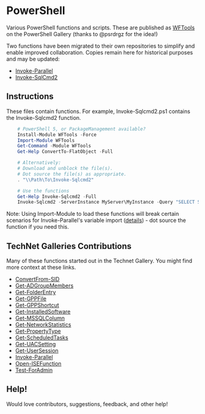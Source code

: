 # PowerShell

Various PowerShell functions and scripts.  These are published as [WFTools](https://www.powershellgallery.com/packages/WFTools/0.1.39) on the PowerShell Gallery (thanks to @psrdrgz for the idea!)

Two functions have been migrated to their own repositories to simplify and enable improved collaboration.  Copies remain here for historical purposes and may be updated:

* [Invoke-Parallel](https://github.com/RamblingCookieMonster/Invoke-Parallel)
* [Invoke-SqlCmd2](https://github.com/sqlcollaborative/Invoke-SqlCmd2)

## Instructions

These files contain functions.  For example, Invoke-Sqlcmd2.ps1 contains the Invoke-Sqlcmd2 function.

```powershell
    # PowerShell 5, or PackageManagement available?
    Install-Module WFTools -Force
    Import-Module WFTools
    Get-Command -Module WFTools
    Get-Help ConvertTo-FlatObject -Full

    # Alternatively:
    # Download and unblock the file(s).
    # Dot source the file(s) as appropriate.
    . "\\Path\To\Invoke-Sqlcmd2"

    # Use the functions
    Get-Help Invoke-Sqlcmd2 -Full
    Invoke-Sqlcmd2 -ServerInstance MyServer\MyInstance -Query "SELECT ServerName, VCNumCPU FROM tblServerInfo" -As PSObject -Credential $cred | ?{$_.VCNumCPU -gt 8}
```

Note: Using Import-Module to load these functions will break certain scenarios for Invoke-Parallel's variable import ([details](https://github.com/RamblingCookieMonster/Invoke-Parallel/issues/16#issuecomment-77167598)) - dot source the function if you need this.

## TechNet Galleries Contributions

Many of these functions started out in the Technet Gallery.  You might find more context at these links.

* [ConvertFrom-SID](http://gallery.technet.microsoft.com/ConvertFrom-SID-Map-SID-to-dcb354d9)
* [Get-ADGroupMembers](http://gallery.technet.microsoft.com/Get-ADGroupMembers-Get-AD-0ee3ae48)
* [Get-FolderEntry](http://gallery.technet.microsoft.com/Get-FolderEntry-List-all-bce0ff43)
* [Get-GPPFile](http://gallery.technet.microsoft.com/Get-GPPFile-Get-Group-26b11d0b)
* [Get-GPPShortcut](http://gallery.technet.microsoft.com/Get-GPPShortcut-Get-Group-5f321329)
* [Get-InstalledSoftware](http://gallery.technet.microsoft.com/Get-InstalledSoftware-Get-5607a465)
* [Get-MSSQLColumn](http://gallery.technet.microsoft.com/Get-MSSQLColumn-Get-f7cd7904)
* [Get-NetworkStatistics](http://gallery.technet.microsoft.com/Get-NetworkStatistics-66057d71)
* [Get-PropertyType](http://gallery.technet.microsoft.com/Get-PropertyType-546b9eeb)
* [Get-ScheduledTasks](http://gallery.technet.microsoft.com/Get-ScheduledTasks-Get-d2207def)
* [Get-UACSetting](http://gallery.technet.microsoft.com/Get-UACSetting-Query-UAC-7afae0de)
* [Get-UserSession](http://gallery.technet.microsoft.com/Get-UserSessions-Parse-b4c97837)
* [Invoke-Parallel](http://gallery.technet.microsoft.com/Run-Parallel-Parallel-377fd430)
* [Open-ISEFunction](http://gallery.technet.microsoft.com/Open-defined-functions-in-22788d0f)
* [Test-ForAdmin](http://gallery.technet.microsoft.com/Test-ForAdmin-Verify-75d84aba)

## Help!

Would love contributors, suggestions, feedback, and other help!
